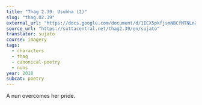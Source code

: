 ```yaml
---
title: "Thag 2.39: Usubha (2)"
slug: "thag.02.39"
external_url: "https://docs.google.com/document/d/1ICX5pkfjsmNBCfMTNLnXporNOlRMTxnh62kA1vJ4Jc0/edit"
source_url: "https://suttacentral.net/thag2.39/en/sujato"
translator: sujato
course: imagery
tags:
  - characters
  - thag
  - canonical-poetry
  - nuns
year: 2018
subcat: poetry
---
```


A nun overcomes her pride.
